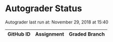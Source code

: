 # Autograder Status
Autograder last run at: November 29, 2018 at 15:40

| GitHub ID | Assignment | Graded Branch |
|-----------|------------|---------------|
